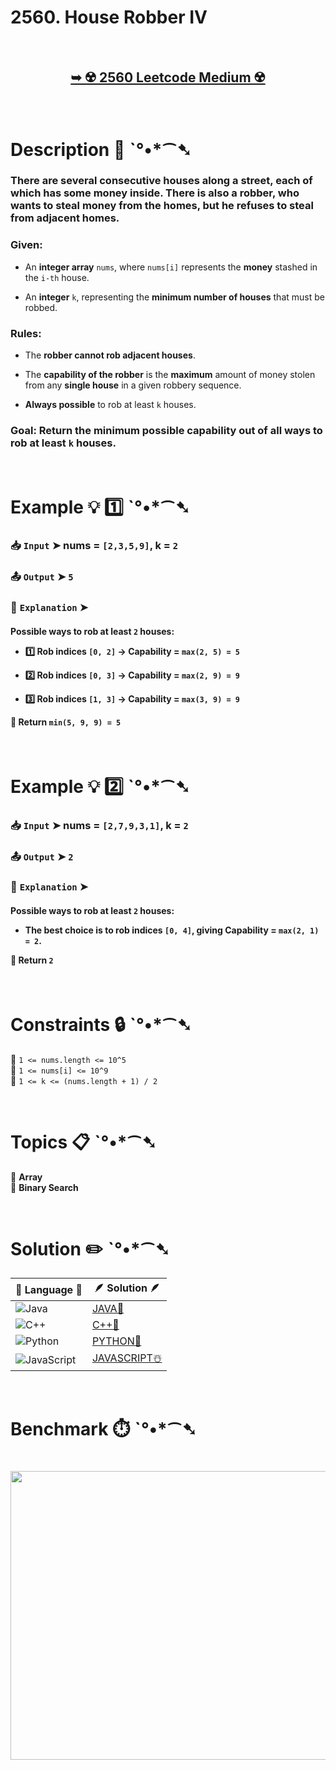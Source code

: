 # 2560. House Robber IV

</br>

<h2 align="center"> 

<a href="https://leetcode.com/problems/house-robber-iv/description/?envType=daily-question&envId=2025-03-15"><strong>➥ ☢️ 2560 Leetcode Medium ☢️ </strong></a>
</h2>

</br>

# Description 📜 ˋ°•*⁀➷

### There are several consecutive houses along a street, each of which has some money inside. There is also a robber, who wants to steal money from the homes, but he refuses to steal from adjacent homes.

### Given:

- An **integer array** `nums`, where `nums[i]` represents the **money** stashed in the `i-th` house.

- An **integer** `k`, representing the **minimum number of houses** that must be robbed.

### **Rules:**

- The **robber cannot rob adjacent houses**.

- The **capability of the robber** is the **maximum** amount of money stolen from any **single house** in a given robbery sequence.

- **Always possible** to rob at least `k` houses.


### **Goal**: Return **the minimum possible capability** out of all ways to rob **at least `k` houses**.

</br>

# Example 💡 1️⃣ ˋ°•*⁀➷

  ### 📥 `Input` ➤ nums = `[2,3,5,9]`, k = `2`

  ### 📤 `Output` ➤ `5`

  ### 🔦 `Explanation` ➤ 

<h4>

Possible ways to rob **at least `2` houses**:

- 1️⃣ Rob **indices `[0, 2]`** → **Capability = `max(2, 5) = 5`**  

- 2️⃣ Rob **indices `[0, 3]`** → **Capability = `max(2, 9) = 9`**  

- 3️⃣ Rob **indices `[1, 3]`** → **Capability = `max(3, 9) = 9`**  

🎯 **Return `min(5, 9, 9) = 5`**

</h4>

</br>

# Example 💡 2️⃣ ˋ°•*⁀➷

  ### 📥 `Input` ➤ nums = `[2,7,9,3,1]`, k = `2`

  ### 📤 `Output` ➤ `2`

  ### 🔦 `Explanation` ➤ 

<h4>

Possible ways to rob **at least `2` houses**:

- The **best choice** is to rob **indices `[0, 4]`**, giving **Capability = `max(2, 1) = 2`**.  

🎯 **Return `2`**

</h4>

</br>

# Constraints 🔒 ˋ°•*⁀➷

🔹 `1 <= nums.length <= 10^5` </br>
🔹 `1 <= nums[i] <= 10^9` </br>
🔹 `1 <= k <= (nums.length + 1) / 2` </br>

</br>

# Topics 📋 ˋ°•*⁀➷

🔸 **Array**  </br>
🔸 **Binary Search**  </br>

</br>

# Solution ✏️ ˋ°•*⁀➷

| 📒 Language 📒  | 🪶 Solution 🪶 |
| ------------- | ------------- |
|  ![Java](https://img.shields.io/badge/java-%23ED8B00.svg?style=for-the-badge&logo=openjdk&logoColor=white)  | [JAVA🍁](https://github.com/Prakhar-002/LEETCODE/blob/main/%F0%9F%8D%84%20Daily%20Challenge%202025%20%F0%9F%8D%B3/%F0%9F%94%AC%20Examine%20Thoroughly%20%F0%9F%A7%AC/03%20Mar%20%F0%9F%8C%BC/15%20-%2003%20-%202025%20---%202560.%20House%20Robber%20IV%20%E2%98%83%EF%B8%8F%20%F0%9F%8D%81%20%F0%9F%8D%B0%20%F0%9F%8E%B2/%F0%9F%8D%81JAVA%20-%202560.%20House%20Robber%20IV.java) |
|  ![C++](https://img.shields.io/badge/c++-%2300599C.svg?style=for-the-badge&logo=c%2B%2B&logoColor=white)  | [C++🎲](https://github.com/Prakhar-002/LEETCODE/blob/main/%F0%9F%8D%84%20Daily%20Challenge%202025%20%F0%9F%8D%B3/%F0%9F%94%AC%20Examine%20Thoroughly%20%F0%9F%A7%AC/03%20Mar%20%F0%9F%8C%BC/15%20-%2003%20-%202025%20---%202560.%20House%20Robber%20IV%20%E2%98%83%EF%B8%8F%20%F0%9F%8D%81%20%F0%9F%8D%B0%20%F0%9F%8E%B2/%F0%9F%8E%B2CPP%20-%202560.%20House%20Robber%20IV.cpp)  |
|  ![Python](https://img.shields.io/badge/python-3670A0?style=for-the-badge&logo=python&logoColor=ffdd54)    | [PYTHON🍰](https://github.com/Prakhar-002/LEETCODE/blob/main/%F0%9F%8D%84%20Daily%20Challenge%202025%20%F0%9F%8D%B3/%F0%9F%94%AC%20Examine%20Thoroughly%20%F0%9F%A7%AC/03%20Mar%20%F0%9F%8C%BC/15%20-%2003%20-%202025%20---%202560.%20House%20Robber%20IV%20%E2%98%83%EF%B8%8F%20%F0%9F%8D%81%20%F0%9F%8D%B0%20%F0%9F%8E%B2/%F0%9F%8D%B0PYTHON%20-%202560.%20House%20Robber%20IV.py) |
| ![JavaScript](https://img.shields.io/badge/javascript-%23323330.svg?style=for-the-badge&logo=javascript&logoColor=%23F7DF1E)   | [JAVASCRIPT☃️](https://github.com/Prakhar-002/LEETCODE/blob/main/%F0%9F%8D%84%20Daily%20Challenge%202025%20%F0%9F%8D%B3/%F0%9F%94%AC%20Examine%20Thoroughly%20%F0%9F%A7%AC/03%20Mar%20%F0%9F%8C%BC/15%20-%2003%20-%202025%20---%202560.%20House%20Robber%20IV%20%E2%98%83%EF%B8%8F%20%F0%9F%8D%81%20%F0%9F%8D%B0%20%F0%9F%8E%B2/%E2%98%83%EF%B8%8FJAVASCRIPT%20-%202560.%20House%20Robber%20IV.js) |

</br>

# Benchmark ⏱️ ˋ°•*⁀➷

<h1  align="center" > 

<img src ="" width = "700px" height="462px" />

</h1>
